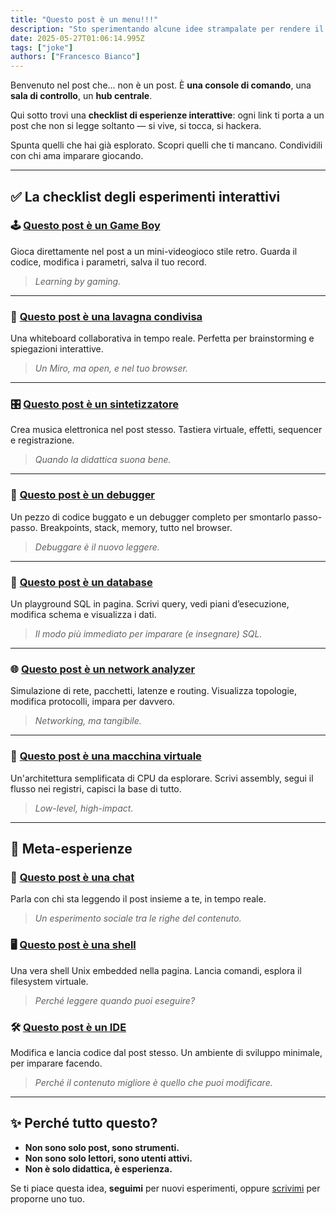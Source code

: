 ```yaml
---
title: "Questo post è un menu!!!"
description: "Sto sperimentando alcune idee strampalate per rendere il blog un posto curioso da visitare..."
date: 2025-05-27T01:06:14.995Z
tags: ["joke"]
authors: ["Francesco Bianco"]
---
```


Benvenuto nel post che... non è un post.
È **una console di comando**, una **sala di controllo**, un **hub centrale**.

Qui sotto trovi una **checklist di esperienze interattive**: ogni link ti porta a un post che non si legge soltanto — si vive, si tocca, si hackera.

Spunta quelli che hai già esplorato. Scopri quelli che ti mancano. Condividili con chi ama imparare giocando.

---

## ✅ La checklist degli esperimenti interattivi

### 🕹️ [Questo post è un Game Boy](#)

Gioca direttamente nel post a un mini-videogioco stile retro.
Guarda il codice, modifica i parametri, salva il tuo record.

> *Learning by gaming.*

---

### 🧽 [Questo post è una lavagna condivisa](#)

Una whiteboard collaborativa in tempo reale.
Perfetta per brainstorming e spiegazioni interattive.

> *Un Miro, ma open, e nel tuo browser.*

---

### 🎛️ [Questo post è un sintetizzatore](#)

Crea musica elettronica nel post stesso.
Tastiera virtuale, effetti, sequencer e registrazione.

> *Quando la didattica suona bene.*

---

### 🐞 [Questo post è un debugger](#)

Un pezzo di codice buggato e un debugger completo per smontarlo passo-passo.
Breakpoints, stack, memory, tutto nel browser.

> *Debuggare è il nuovo leggere.*

---

### 🧮 [Questo post è un database](#)

Un playground SQL in pagina.
Scrivi query, vedi piani d’esecuzione, modifica schema e visualizza i dati.

> *Il modo più immediato per imparare (e insegnare) SQL.*

---

### 🌐 [Questo post è un network analyzer](#)

Simulazione di rete, pacchetti, latenze e routing.
Visualizza topologie, modifica protocolli, impara per davvero.

> *Networking, ma tangibile.*

---

### 🧠 [Questo post è una macchina virtuale](#)

Un'architettura semplificata di CPU da esplorare.
Scrivi assembly, segui il flusso nei registri, capisci la base di tutto.

> *Low-level, high-impact.*

---

## 🧩 Meta-esperienze

### 💬 [Questo post è una chat](#)

Parla con chi sta leggendo il post insieme a te, in tempo reale.

> *Un esperimento sociale tra le righe del contenuto.*

### 🖥️ [Questo post è una shell](#)

Una vera shell Unix embedded nella pagina.
Lancia comandi, esplora il filesystem virtuale.

> *Perché leggere quando puoi eseguire?*

### 🛠️ [Questo post è un IDE](#)

Modifica e lancia codice dal post stesso.
Un ambiente di sviluppo minimale, per imparare facendo.

> *Perché il contenuto migliore è quello che puoi modificare.*

---

## ✨ Perché tutto questo?

* **Non sono solo post, sono strumenti.**
* **Non sono solo lettori, sono utenti attivi.**
* **Non è solo didattica, è esperienza.**

Se ti piace questa idea, **seguimi** per nuovi esperimenti, oppure [scrivimi](#) per proporne uno tuo.
